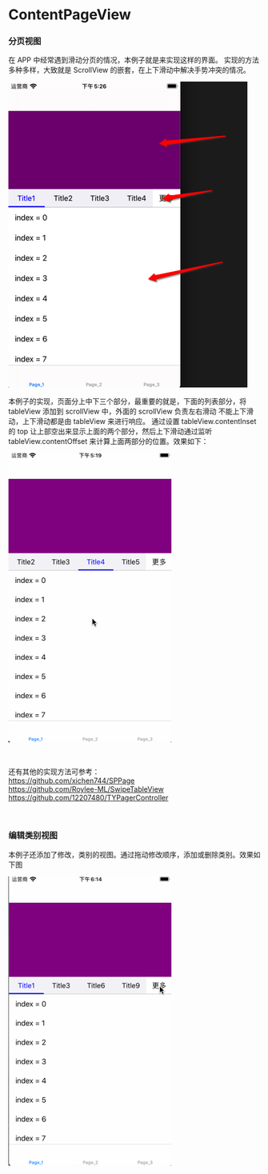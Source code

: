 # ContentPageView


### 分页视图

在 APP 中经常遇到滑动分页的情况，本例子就是来实现这样的界面。
实现的方法多种多样，大致就是 ScrollView 的嵌套，在上下滑动中解决手势冲突的情况。

![demo](https://github.com/MA806P/ContentPageView/blob/master/Screenshot/page.png)

本例子的实现，页面分上中下三个部分，最重要的就是，下面的列表部分，将 tableView 添加到 scrollView 中，外面的 scrollView 负责左右滑动 不能上下滑动，上下滑动都是由 tableView 来进行响应。
通过设置 tableView.contentInset 的 top 让上部空出来显示上面的两个部分，然后上下滑动通过监听 tableView.contentOffset 来计算上面两部分的位置。效果如下：

![demo](https://github.com/MA806P/ContentPageView/blob/master/Screenshot/page.gif)

<br>

还有其他的实现方法可参考： <br>
https://github.com/xichen744/SPPage <br>
https://github.com/Roylee-ML/SwipeTableView <br>
https://github.com/12207480/TYPagerController <br>


<br>


### 编辑类别视图  

本例子还添加了修改，类别的视图。通过拖动修改顺序，添加或删除类别。效果如下图

![demo](https://github.com/MA806P/ContentPageView/blob/master/Screenshot/drag.gif)



